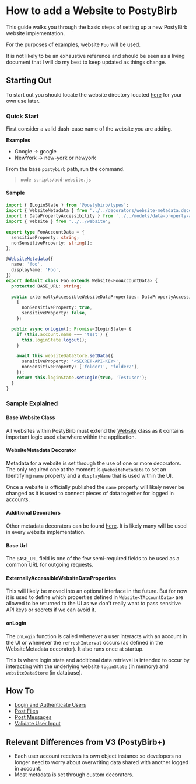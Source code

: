 # How to add a Website to PostyBirb

This guide walks you through the basic steps of setting up a new PostyBirb website implementation.

For the purposes of examples, website `Foo` will be used.

It is not likely to be an exhaustive reference and should be seen as a living document that I will
do my best to keep updated as things change.

## Starting Out

To start out you should locate the website directory located [here](../apps/client-server/src/app/websites/implementations/)
for your own use later.

### Quick Start

First consider a valid dash-case name of the website you are adding.

**Examples**

- Google -> google
- NewYork -> new-york or newyork

From the base `postybirb` path, run the command.
> `node scripts/add-website.js`

#### Sample

```ts
import { ILoginState } from '@postybirb/types';
import { WebsiteMetadata } from '../../decorators/website-metadata.decorator';
import { DataPropertyAccessibility } from '../../models/data-property-accessibility';
import { Website } from '../../website';

export type FooAccountData = {
  sensitiveProperty: string;
  nonSensitiveProperty: string[];
};

@WebsiteMetadata({
  name: 'foo',
  displayName: 'Foo',
})
export default class Foo extends Website<FooAccountData> {
  protected BASE_URL: string;

  public externallyAccessibleWebsiteDataProperties: DataPropertyAccessibility<FooAccountData> =
    {
      nonSensitiveProperty: true,
      sensitiveProperty: false,
    };

  public async onLogin(): Promise<ILoginState> {
    if (this.account.name === 'test') {
      this.loginState.logout();
    }

    await this.websiteDataStore.setData({
      sensitiveProperty: '<SECRET-API-KEY>',
      nonSensitiveProperty: ['folder1', 'folder2'],
    });
    return this.loginState.setLogin(true, 'TestUser');
  }
}
```

### Sample Explained

#### Base Website Class

All websites within PostyBirb must extend the [Website](../apps/client-server/src/app/websites/website.ts)
class as it contains important logic used elsewhere within the application.

#### WebsiteMetadata Decorator

Metadata for a website is set through the use of one or more decorators. The only required one at
the moment is `@WebsiteMetadata` to set an Identifying `name` property and a `displayName` that is
used within the UI.

Once a website is officially published the `name` property will likely never be changed
as it is used to connect pieces of data together for logged in accounts.

#### Additional Decorators

Other metadata decorators can be found [here](../apps/client-server/src/app/websites/decorators/).
It is likely many will be used in every website implementation.

#### Base Url

The `BASE_URL` field is one of the few semi-required fields to be used as a common
URL for outgoing requests.

#### ExternallyAccessibleWebsiteDataProperties

This will likely be moved into an optional interface in the future. But for now
it is used to define which properties defined in `Website<TAccountData>` are
allowed to be returned to the UI as we don't really want to pass sensitive API
keys or secrets if we can avoid it.

#### onLogin

The `onLogin` function is called whenever a user interacts with an account in
the UI or whenever the `refreshInterval` occurs (as defined in the WebsiteMetadata
decorator). It also runs once at startup.

This is where login state and additional data retrieval is intended to occur
by interacting with the underlying website `loginState` (in memory)
and `websiteDataStore` (in database).

## How To

- [Login and Authenticate Users](./sections/authenticate-a-user.md)
- [Post Files](./sections/file-website.md)
- [Post Messages](./sections/message-website.md)
- [Validate User Input](./sections/validation.md)
  
## Relevant Differences from V3 (PostyBirb+)

- Each user account receives its own object instance so developers no longer
 need to worry about overwriting data shared with another logged in account.
- Most metadata is set through custom decorators.
